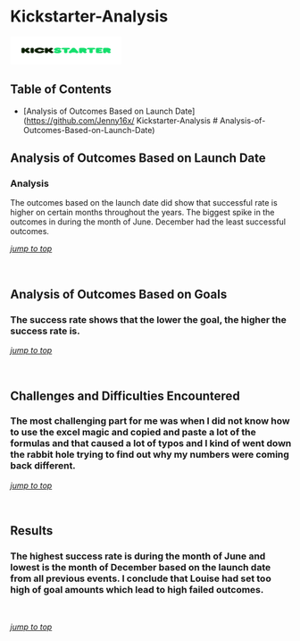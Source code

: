 # Kickstarter-Analysis

<img src="./resources/images/kickstarter-logo.jpeg" width="200" height="50">

## Table of Contents
- [Analysis of Outcomes Based on Launch Date](https://github.com/Jenny16x/ Kickstarter-Analysis # Analysis-of-Outcomes-Based-on-Launch-Date)


## Analysis of Outcomes Based on Launch Date

### Analysis
The outcomes based on the launch date did show that successful rate is higher on certain months throughout the years. The biggest spike in the outcomes in during the month of June. December had the least successful outcomes. <br>

[*jump to top*](https://github.com/Jenny16x/TeamSix#Kickstarter-Analysis)

<br>

## Analysis of Outcomes Based on Goals

### The success rate shows that the lower the goal, the higher the success rate is.

[*jump to top*](https://github.com/Jenny16x/TeamSix#Kickstarter-Analysis)

<br>

## Challenges and Difficulties Encountered

### The most challenging part for me was when I did not know how to use the excel magic and copied and paste a lot of the formulas and that caused a lot of typos and I kind of went down the rabbit hole trying to find out why my numbers were coming back different.

[*jump to top*](https://github.com/Jenny16x/TeamSix#Kickstarter-Analysis)

<br>


## Results

### The highest success rate is during the month of June and lowest is the month of December based on the launch date from all previous events. I conclude that Louise had set too high of goal amounts which lead to high failed outcomes.
<br>

[*jump to top*](https://github.com/Jenny16x/TeamSix#Kickstarter-Analysis)

